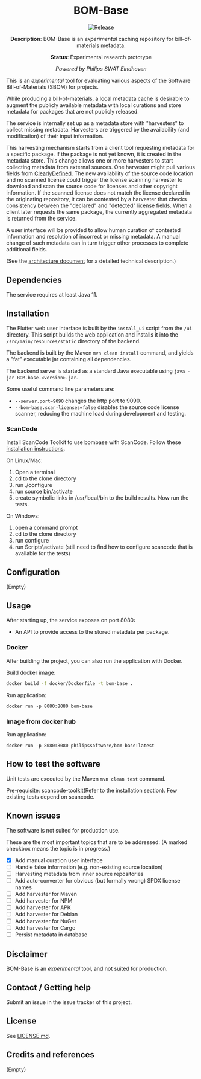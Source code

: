<div align="center">

# BOM-Base

[![Release](https://img.shields.io/github/release/philips-software/bom-base.svg)](https://github.com/philips-software/bom-base/releases)

**Description**: BOM-Base is an _experimental_ caching repository for
bill-of-materials metadata.

**Status**: Experimental research prototype

_Powered by Philips SWAT Eindhoven_

</div>

This is an _experimental_ tool for evaluating various aspects of the Software
Bill-of-Materials (SBOM) for projects.

While producing a bill-of-materials, a local metadata cache is desirable to
augment the publicly available metadata with local curations and store metadata
for packages that are not publicly released.

The service is internally set up as a metadata store with "harvesters" to
collect missing metadata. Harvesters are triggered by the availability
(and modification) of their input information.

This harvesting mechanism starts from a client tool requesting metadata for a
specific package. If the package is not yet known, it is created in the metadata
store. This change allows one or more harvesters to start collecting metadata
from external sources. One harvester might pull various fields
from [ClearlyDefined](https://clearlydefined.io). The new availability of the
source code location and no scanned license could trigger the license scanning
harvester to download and scan the source code for licenses and other copyright
information. If the scanned license does not match the license declared in the
originating repository, it can be contested by a harvester that checks
consistency between the "declared" and "detected" license fields. When a client
later requests the same package, the currently aggregated metadata is returned
from the service.

A user interface will be provided to allow human curation of contested
information and resolution of incorrect or missing metadata. A manual change of
such metadata can in turn trigger other processes to complete additional fields.

(See the [architecture document](docs/architecture.md) for a detailed technical
description.)

## Dependencies

The service requires at least Java 11.

## Installation

The Flutter web user interface is built by the `install_ui` script from
the `/ui` directory. This script builds the web application and installs it into
the `/src/main/resources/static` directory of the backend.

The backend is built by the Maven `mvn clean install` command, and yields a
"fat" executable jar containing all dependencies.

The backend server is started as a standard Java executable
using `java -jar BOM-base-<version>.jar`.

Some useful command line parameters are:

- `--server.port=9090` changes the http port to 9090.
- `--bom-base.scan-licenses=false` disables the source code license scanner,
  reducing the machine load during development and testing.

### ScanCode  
Install ScanCode Toolkit to use bombase with ScanCode.
Follow these [installation instructions](https://scancode-toolkit.readthedocs.io/en/latest/getting-started/install.html#source-code-install).

On Linux/Mac:
1. Open a terminal
2. cd to the clone directory
3. run ./configure
4. run source bin/activate
5. create symbolic links in /usr/local/bin to the build results.
   Now run the tests.

On Windows:
1. open a command prompt
2. cd to the clone directory
3. run configure
4. run Scripts\activate
   (still need to find how to configure scancode that is available for the tests)
## Configuration

(Empty)

## Usage

After starting up, the service exposes on port 8080:

* An API to provide access to the stored metadata per package.

### Docker

After building the project, you can also run the application with Docker.

Build docker image:

```bash
docker build -f docker/Dockerfile -t bom-base .
```

Run application:

```
docker run -p 8080:8080 bom-base
```

### Image from docker hub

Run application:

```
docker run -p 8080:8080 philipssoftware/bom-base:latest
```

## How to test the software

Unit tests are executed by the Maven `mvn clean test` command.

Pre-requisite: scancode-toolkit(Refer to the installation section).
Few existing tests depend on scancode.

## Known issues

The software is not suited for production use.

These are the most important topics that are to be addressed:
(A marked checkbox means the topic is in progress.)

- [x] Add manual curation user interface
- [ ] Handle false information (e.g. non-existing source location)
- [ ] Harvesting metadata from inner source repositories
- [ ] Add auto-converter for obvious (but formally wrong) SPDX license names
- [ ] Add harvester for Maven
- [ ] Add harvester for NPM
- [ ] Add harvester for APK
- [ ] Add harvester for Debian
- [ ] Add harvester for NuGet
- [ ] Add harvester for Cargo
- [ ] Persist metadata in database

## Disclaimer

BOM-Base is an _experimental_ tool, and not suited for production.

## Contact / Getting help

Submit an issue in the issue tracker of this project.

## License

See [LICENSE.md](LICENSE.md).

## Credits and references

(Empty)


